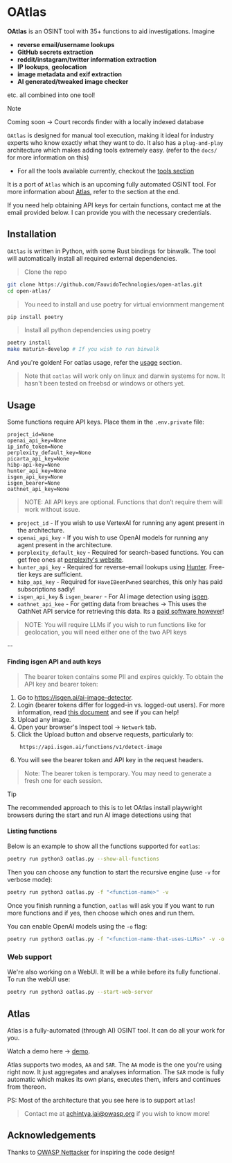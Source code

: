 # OAtlas

**OAtlas** is an OSINT tool with 35+ functions to aid investigations. Imagine 

- **reverse email/username lookups**
- **GitHub secrets extraction**
- **reddit/instagram/twitter information extraction**
- **IP lookups**, **geolocation**
- **image metadata and exif extraction**
- **AI generated/tweaked image checker** 

etc. all combined into one tool!

> [!NOTE]
> Coming soon -> Court records finder with a locally indexed database

`OAtlas` is designed for manual tool execution, making it ideal for industry experts who know exactly what they want to do. It also has a `plug-and-play` architecture which makes adding tools extremely easy. (refer to the `docs/` for more information on this)

- For all the tools available currently, checkout the [tools section](./oatlas/tools/README.md)

It is a port of `Atlas` which is an upcoming fully automated OSINT tool. For more information about [Atlas](#atlas), refer to the section at the end.

If you need help obtaining API keys for certain functions, contact me at the email provided below. I can provide you with the necessary credentials.

## Installation

`OAtlas` is written in Python, with some Rust bindings for binwalk. The tool will automatically install all required external dependencies.

> Clone the repo

```sh
git clone https://github.com/FauvidoTechnologies/open-atlas.git
cd open-atlas/
```

> You need to install and use poetry for virtual enviornment mangement

```sh
pip install poetry
```

> Install all python dependencies using poetry

```sh
poetry install
make maturin-develop # If you wish to run binwalk
```

And you're golden! For oatlas usage, refer the [usage](#usage) section.

> Note that `oatlas` will work only on linux and darwin systems for now. It hasn't been tested on freebsd or windows or others yet.

## Usage

Some functions require API keys. Place them in the `.env.private` file:

```
project_id=None
openai_api_key=None
ip_info_token=None
perplexity_default_key=None
picarta_api_key=None
hibp-api-key=None
hunter_api_key=None
isgen_api_key=None
isgen_bearer=None
oathnet_api_key=None
```

> NOTE: All API keys are optional. Functions that don’t require them will work without issue.


- `project_id` - If you wish to use VertexAI for running any agent present in the architecture.
- `openai_api_key` - If you wish to use OpenAI models for running any agent present in the architecture.
- `perplexity_default_key` - Required for search-based functions. You can get free ones at [perplexity's website](https://www.perplexity.ai/help-center/en/articles/10352995-api-settings).
- `hunter_api_key` - Required for reverse-email lookups using [Hunter](https://hunter.io). Free-tier keys are sufficient.
- `hibp_api_key` - Required for `HaveIBeenPwned` searches, this only has paid subscriptions sadly!
- `isgen_api_key` & `isgen_bearer` - For AI image detection using [isgen](https://isgen.ai).
- `oathnet_api_kee` - For getting data from breaches -> This uses the OathNet API service for retrieving this data. Its a [paid software however](https://oathnet.org/pricing)!

> NOTE: You will require LLMs if you wish to run functions like for geolocation, you will need either one of the two API keys

--

#### Finding isgen API and auth keys

> The bearer token contains some PII and expires quickly. To obtain the API key and bearer token:

1. Go to https://isgen.ai/ai-image-detector.
2. Login (bearer tokens differ for logged-in vs. logged-out users). For more information, read [this document](./docs/isgen_mystery.md) and see if you can help!
3. Upload any image.
4. Open your browser's Inspect tool → `Network` tab.
5. Click the Upload button and observe requests, particularly to:
```
	https://api.isgen.ai/functions/v1/detect-image
```
6. You will see the bearer token and API key in the request headers.

> Note: The bearer token is temporary. You may need to generate a fresh one for each session.

> [!TIP]
> The recommended approach to this is to let OAtlas install playwright browsers during the start and run AI image detections using that


#### Listing functions

Below is an example to show all the functions supported for `oatlas`:

```sh
poetry run python3 oatlas.py --show-all-functions
```

Then you can choose any function to start the recursive engine (use `-v` for verbose mode):

```sh
poetry run python3 oatlas.py -f "<function-name>" -v
```

Once you finish running a function, `oatlas` will ask you if you want to run more functions and if yes, then choose which ones and run them.

You can enable OpenAI models using the `-o` flag:

```sh
poetry run python3 oatlas.py -f "<function-name-that-uses-LLMs>" -v -o
```

### Web support

We're also working on a WebUI. It will be a while before its fully functional. To run the webUI use:

```sh
poetry run python3 oatlas.py --start-web-server
```

## Atlas

Atlas is a fully-automated (through AI) OSINT tool. It can do all your work for you.

Watch a demo here -> [demo](https://drive.google.com/file/d/1foBa7mQOJqXcLsD4xpSen7tXMjR2nQ8R/view?usp=drive_link).

Atlas supports two modes, `AA` and `SAR`. The `AA` mode is the one you're using right now. It just aggregates and analyses information. The `SAR` mode is fully automatic which makes its own plans, executes them, infers and continues from thereon.

PS: Most of the architecture that you see here is to support `atlas`!

> Contact me at [achintya.jai@owasp.org](mailto:achintya.jai@owasp.org) if you wish to know more!

## Acknowledgements

Thanks to [OWASP Nettacker](https://github.com/OWASP/Nettacker) for inspiring the code design!
